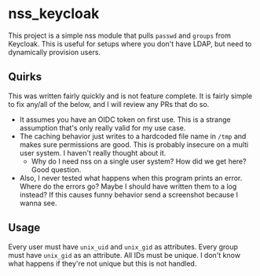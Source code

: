 # nss_keycloak

This project is a simple nss module that pulls `passwd` and `groups` from Keycloak. This is useful for setups where you don't have LDAP, but need to dynamically provision users.

## Quirks

This was written fairly quickly and is not feature complete. It is fairly simple to fix any/all of the below, and I will review any PRs that do so.

- It assumes you have an OIDC token on first use. This is a strange assumption that's only really valid for my use case.
- The caching behavior just writes to a hardcoded file name in `/tmp` and makes sure permissions are good. This is probably insecure on a multi user system. I haven't really thought about it.
  - Why do I need nss on a single user system? How did we get here? Good question.
- Also, I never tested what happens when this program prints an error. Where do the errors go? Maybe I should have written them to a log instead? If this causes funny behavior send a screenshot because I wanna see.

## Usage

Every user must have `unix_uid` and `unix_gid` as attributes. Every group must have `unix_gid` as an attribute. All IDs must be unique. I don't know what happens if they're not unique but this is not handled.
